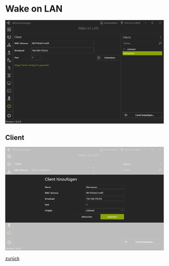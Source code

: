 # Wake on LAN

![WakeOnLAN](../../_images/WakeOnLAN.de-DE.png)

## Client

![WakeOnLAN_Client](../../_images/WakeOnLAN_Client.de-DE.png)

[zurück](../README.md)